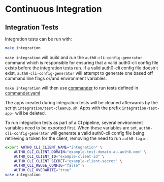 # Continuous Integration

## Integration Tests

Integration tests can be run with:
```bash
make integration
```

`make integration` will build and run the `auth0-cli-config-generator` command which is responsible for ensuring that a valid auth0-cli config file exists before the integration tests run. If a valid auth0-cli config file doesn't exist, `auth0-cli-config-generator` will attempt to generate one based off command line flags or/and environment variables.

`make integration` will then use [commander](https://github.com/commander-cli/commander) to run tests defined in [commander.yaml](./commander.yaml)

The apps created during integration tests will be cleaned afterwards by the script `integration/test-cleanup.sh`. Apps with the prefix `integration-test-app-` will be deleted.

To run integration tests as part of a CI pipeline, several environment variables need to be exported first. When these variables are set, `auth0-cli-config-generator` will generate a valid auth0-cli config file being retrieving a token for the client, removing the need to run `auth0 login`:
```bash
export AUTH0_CLI_CLIENT_NAME="integration" \
    AUTH0_CLI_CLIENT_DOMAIN="example-test-domain.au.auth0.com" \
    AUTH0_CLI_CLIENT_ID="example-client-id" \
    AUTH0_CLI_CLIENT_SECRET="example-client-secret" \
    AUTH0_CLI_REUSE_CONFIG="false" \
    AUTH0_CLI_OVERWRITE="true"
make integration
```
